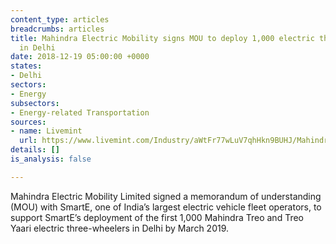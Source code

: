 ```yaml
---
content_type: articles
breadcrumbs: articles
title: Mahindra Electric Mobility signs MOU to deploy 1,000 electric three-wheelers
  in Delhi
date: 2018-12-19 05:00:00 +0000
states:
- Delhi
sectors:
- Energy
subsectors:
- Energy-related Transportation
sources:
- name: Livemint
  url: https://www.livemint.com/Industry/aWtFr77wLuV7qhHkn9BUHJ/Mahindra-Electric-signs-pact-with-SmartE-to-deploy-1000-et.html
details: []
is_analysis: false

---
```

Mahindra Electric Mobility Limited signed a memorandum of understanding (MOU) with SmartE, one of India’s largest electric vehicle fleet operators, to support SmartE’s deployment of the first 1,000 Mahindra Treo and Treo Yaari electric three-wheelers in Delhi by March 2019.